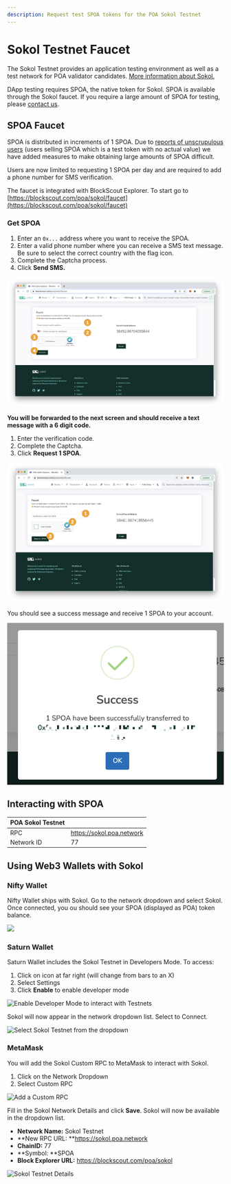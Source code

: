 ```yaml
---
description: Request test SPOA tokens for the POA Sokol Testnet
---
```


# Sokol Testnet Faucet

The Sokol Testnet provides an application testing environment as well as a test network for POA validator candidates. [More information about Sokol.](../developer-resourses.md#poa-sokol-testnet)

DApp testing requires SPOA, the native token for Sokol. SPOA is available through the Sokol faucet. If you require a large amount of SPOA for testing, please [contact us](../../social-media/contact-us.md).

## SPOA Faucet

SPOA is distributed in increments of 1 SPOA. Due to [reports of unscrupulous users](https://alphawallet.com/faq/sokol-poa-tokens-have-no-value-beware-of-scammers/) (users selling SPOA which is a test token with no actual value) we have added measures to make obtaining large amounts of SPOA difficult.&#x20;

Users are now limited to requesting 1 SPOA per day and are required to add a phone number for SMS verification.

The faucet is integrated with BlockScout Explorer. To start go to [https://blockscout.com/poa/sokol/faucet](https://blockscout.com/poa/sokol/faucet)

### Get SPOA

1. Enter an `0x...` address where you want to receive the SPOA.
2. Enter a valid phone number where you can receive a SMS text message. Be sure to select the correct country with the flag icon.
3. Complete the Captcha process.
4. Click **Send SMS.**

![](<../../.gitbook/assets/sokol-1 (1).png>)

**You will be forwarded to the next screen and should receive a text message with a 6 digit code.**

1. Enter the verification code.
2. Complete the Captcha.
3. Click **Request 1 SPOA**.

![](../../.gitbook/assets/sokol-2.png)

You should see a success message and receive 1 SPOA to your account.

![](../../.gitbook/assets/sokol-3.png)

## Interacting with SPOA

| **POA Sokol Testnet** |                           |
| --------------------- | ------------------------- |
| RPC                   | https://sokol.poa.network |
| Network ID            | 77                        |

## Using Web3 Wallets with Sokol&#x20;

### **Nifty Wallet**

Nifty Wallet ships with Sokol. Go to the network dropdown and select Sokol. Once connected, you ou should see your SPOA (displayed as POA) token balance.

![](../../.gitbook/assets/niftysokol.png)

### Saturn Wallet

Saturn Wallet includes the Sokol Testnet in Developers Mode. To access:

1. Click on icon at far right (will change from bars to an X)&#x20;
2. Select Settings
3. Click **Enable** to enable developer mode

![Enable Developer Mode to interact with Testnets](../../.gitbook/assets/saturn1.png)

Sokol will now appear in the network dropdown list. Select to Connect.

![Select Sokol Testnet from the dropdown](../../.gitbook/assets/sokolsatrun2.png)

### MetaMask

You will add the Sokol Custom RPC to MetaMask to interact with Sokol.

1. Click on the Network Dropdown
2. Select Custom RPC

![Add a Custom RPC](<../../.gitbook/assets/mm1 (1).png>)

Fill in the Sokol Network Details and click **Save**. Sokol will now be available in the dropdown list.

* **Network Name:** Sokol Testnet
* **New RPC URL: **https://sokol.poa.network
* **ChainID:** 77
* **Symbol: **SPOA
* **Block Explorer URL:** https://blockscout.com/poa/sokol

![Sokol Testnet Details](../../.gitbook/assets/mm2.png)









